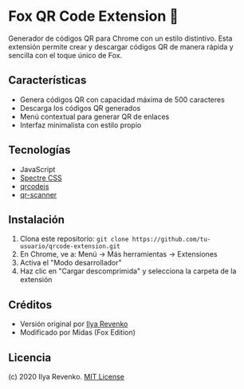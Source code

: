 # Fox QR Code Extension 🦊

Generador de códigos QR para Chrome con un estilo distintivo. Esta extensión permite crear y descargar códigos QR de manera rápida y sencilla con el toque único de Fox.

## Características

- Genera códigos QR con capacidad máxima de 500 caracteres
- Descarga los códigos QR generados
- Menú contextual para generar QR de enlaces
- Interfaz minimalista con estilo propio

## Tecnologías

- JavaScript
- [Spectre CSS](https://picturepan2.github.io/spectre/)
- [qrcodejs](https://github.com/davidshimjs/qrcodejs)
- [qr-scanner](https://github.com/nimiq/qr-scanner)

## Instalación

1. Clona este repositorio: `git clone https://github.com/tu-usuario/qrcode-extension.git`
2. En Chrome, ve a: Menú → Más herramientas → Extensiones
3. Activa el "Modo desarrollador"
4. Haz clic en "Cargar descomprimida" y selecciona la carpeta de la extensión

## Créditos

- Versión original por [Ilya Revenko](https://github.com/irevenko)
- Modificado por Midas (Fox Edition)

## Licencia

(c) 2020 Ilya Revenko. [MIT License](https://tldrlegal.com/license/mit-license)
